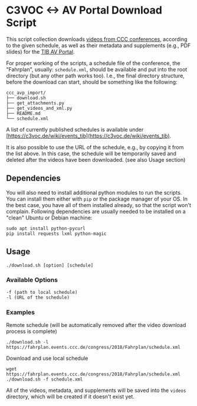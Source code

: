 # C3VOC <-> AV Portal Download Script

This script collection downloads [videos from CCC conferences](https://media.ccc.de/), 
according to the given schedule, as well as their metadata and supplements (e.g., PDF slides) 
for the [TIB AV Portal](https://av.tib.eu/).

For proper working of the scripts, a schedule file of the conference, the "Fahrplan", usually: `schedule.xml`,
should be available and put into the root directory (but any other path works too). 
I.e., the final directory structure, before the download can start, should be something like the following:

    ccc_avp_import/
    ├── download.sh
    ├── get_attachments.py
    ├── get_videos_and_xml.py
    ├── README.md
    └── schedule.xml

A list of currently published schedules is available 
under [https://c3voc.de/wiki/events_tib](https://c3voc.de/wiki/events_tib).

It is also possible to use the URL of the schedule, e.g., by copying it from the list above. In this case, the schedule will be temporarily saved and deleted after the videos have been downloaded. (see also Usage section)

## Dependencies

You will also need to install additional python modules to run the scripts. You can install them either with `pip` 
or the package manager of your OS. In the best case, you have all of them 
installed already, so that the script won't complain. Following dependencies are usually needed to be installed on a "clean" Ubuntu or Debian machine:

    sudo apt install python-pycurl
    pip install requests lxml python-magic
    
## Usage

    ./download.sh [option] [schedule]

### Available Options

    -f (path to local schedule)
    -l (URL of the schedule)

### Examples

Remote schedule (will be automatically removed after the video download process is complete)

    ./download.sh -l https://fahrplan.events.ccc.de/congress/2018/Fahrplan/schedule.xml

Download and use local schedule

    wget https://fahrplan.events.ccc.de/congress/2018/Fahrplan/schedule.xml
    ./download.sh -f schedule.xml

All of the videos, metadata, and supplements will be saved into the `videos` directory, 
which will be created if it doesn't exist yet.
